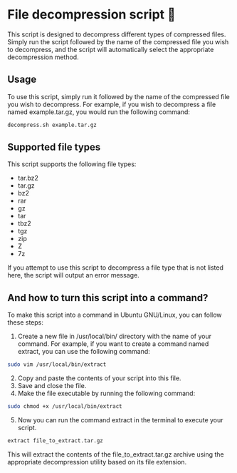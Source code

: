 # File decompression script 📁
This script is designed to decompress different types of compressed files. Simply run the script followed by the name of the compressed file you wish to decompress, and the script will automatically select the appropriate decompression method.

## Usage
To use this script, simply run it followed by the name of the compressed file you wish to decompress. For example, if you wish to decompress a file named example.tar.gz, you would run the following command:

```sh
decompress.sh example.tar.gz
```

## Supported file types
This script supports the following file types:

- tar.bz2
- tar.gz
- bz2
- rar
- gz
- tar
- tbz2
- tgz
- zip
- Z
- 7z

If you attempt to use this script to decompress a file type that is not listed here, the script will output an error message.

## And how to turn this script into a command? 

To make this script into a command in Ubuntu GNU/Linux, you can follow these steps:

1. Create a new file in /usr/local/bin/ directory with the name of your command. For example, if you want to create a command named extract, you can use the following command:

```sh
sudo vim /usr/local/bin/extract
```
2. Copy and paste the contents of your script into this file.
3. Save and close the file.
4. Make the file executable by running the following command:

```sh
sudo chmod +x /usr/local/bin/extract
```
5. Now you can run the command extract in the terminal to execute your script.

```sh
extract file_to_extract.tar.gz
```
This will extract the contents of the file_to_extract.tar.gz archive using the appropriate decompression utility based on its file extension.
